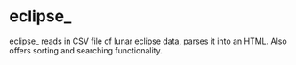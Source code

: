 # eclipse_
eclipse_ reads in CSV file of lunar eclipse data, parses it into an HTML. Also offers sorting and searching functionality.
